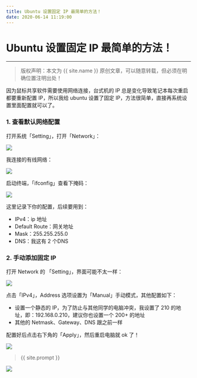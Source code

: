 ```yaml
---
title: Ubuntu 设置固定 IP 最简单的方法！
date: 2020-06-14 11:19:00
---
```

# Ubuntu 设置固定 IP 最简单的方法！
***
> 版权声明：本文为 {{ site.name }} 原创文章，可以随意转载，但必须在明确位置注明出处！

因为鼠标共享软件需要使用网络连接，台式机的 IP 总是变化导致笔记本每次重启都要重新配置 IP，所以我给 ubuntu 设置了固定 IP，方法很简单，直接再系统设置里面配置就可以了。

### 1. 查看默认网络配置

打开系统「Setting」，打开「Network」：

![](https://dlonng.oss-cn-shenzhen.aliyuncs.com/blog/ubuntu_setting_network.png)

我连接的有线网络：

![](https://dlonng.oss-cn-shenzhen.aliyuncs.com/blog/wired_config.png)

启动终端，「ifconfig」查看下掩码：

![](https://dlonng.oss-cn-shenzhen.aliyuncs.com/blog/mask.png)

这里记录下你的配置，后续要用到：

- IPv4：ip 地址
- Default Route：网关地址
- Mask：255.255.255.0
- DNS：我这有 2 个DNS

### 2. 手动添加固定 IP

打开 Network 的 「Setting」，界面可能不太一样：

![](https://dlonng.oss-cn-shenzhen.aliyuncs.com/blog/wired_setting.png)

点击「IPv4」，Address 选项设置为「Manual」手动模式，其他配置如下：

- 设置一个静态的 IP，为了防止与其他同学的电脑冲突，我设置了 210 的地址，即：192.168.0.210，建议你也设置一个 200+ 的地址
- 其他的 Netmask、Gateway、DNS 跟之前一样

配置好后点击右下角的「Apply」，然后重启电脑就 ok 了！

![](https://dlonng.oss-cn-shenzhen.aliyuncs.com/blog/config_static_ip.png)


> {{ site.prompt }}



![](https://dlonng.oss-cn-shenzhen.aliyuncs.com/blog/dlonng_qrcode.jpg#pic_center)